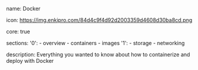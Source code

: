 name: Docker

icon: https://img.enkipro.com/84d4c9f4d92d2003359d4608d30ba8cd.png

core: true

sections:
  '0':
    - overview
    - containers
    - images
  '1':
    - storage
    - networking

description: Everything you wanted to know about how to containerize and deploy with Docker
